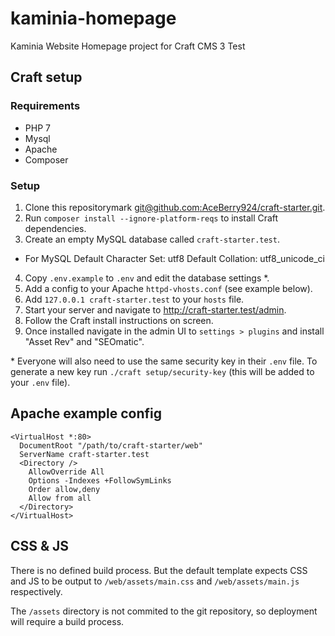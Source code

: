 # kaminia-homepage

Kaminia Website Homepage project for Craft CMS 3 Test


## Craft setup

### Requirements

- PHP 7
- Mysql
- Apache
- Composer

### Setup

1. Clone this repositorymark
   [git@github.com:AceBerry924/craft-starter.git](https://github.com/AceBerry924/craft-starter).
2. Run `composer install --ignore-platform-reqs` to install Craft dependencies.
3. Create an empty MySQL database called `craft-starter.test`.
- For MySQL
  Default Character Set: utf8
  Default Collation: utf8_unicode_ci
4. Copy `.env.example` to `.env` and edit the database settings *.
5. Add a config to your Apache `httpd-vhosts.conf` (see example below).
6. Add `127.0.0.1 craft-starter.test` to your `hosts` file.
7. Start your server and navigate to http://craft-starter.test/admin.
8. Follow the Craft install instructions on screen.
9. Once installed navigate in the admin UI to `settings > plugins` and install
   "Asset Rev" and "SEOmatic".


\* Everyone will also need to use the same security key in their `.env` file. To
generate a new key run `./craft setup/security-key` (this will be added to your
`.env` file).

## Apache example config

```
<VirtualHost *:80>
  DocumentRoot "/path/to/craft-starter/web"
  ServerName craft-starter.test
  <Directory />
    AllowOverride All
    Options -Indexes +FollowSymLinks
    Order allow,deny
    Allow from all
  </Directory>
</VirtualHost>
```

## CSS & JS

There is no defined build process. But the default template expects CSS and JS
to be output to `/web/assets/main.css` and `/web/assets/main.js`
respectively.

The `/assets` directory is not commited to the git repository, so deployment
will require a build process.
